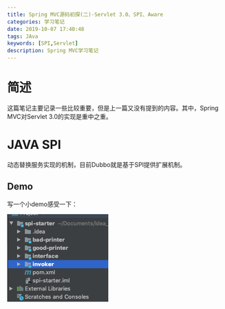 ```yaml
---
title: Spring MVC源码初探(二)-Servlet 3.0、SPI、Aware
categories: 学习笔记
date: 2019-10-07 17:40:48
tags: JAva
keywords: [SPI,Servlet]
description: Spring MVC学习笔记
---
```


# 简述

这篇笔记主要记录一些比较重要，但是上一篇又没有提到的内容。其中，Spring MVC对Servlet 3.0的实现是重中之重。

<!--more-->

# JAVA SPI

动态替换服务实现的机制，目前Dubbo就是基于SPI提供扩展机制。

## Demo

写一个小demo感受一下：

![](Spring-MVC源码初探-二-Servlet-3-0、SPI、Aware/Spi-Demo-Structure.png)